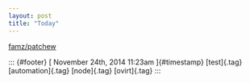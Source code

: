 ```yaml
---
layout: post
title: "Today"
---
```



[famz/patchew](%20https://t.umblr.com/redirect?z=https%3A%2F%2Fgithub.com%2Ffamz%2Fpatchew&t=OGViYTEyNmY4M2U3OTFlOTJmNTQyM2Y1MzIxZDZmNTBlNzRhNDkwMSwzd3Z2Sm1OQQ%3D%3D&b=t%3Af-JKqRHWTpWK1DKXwqj3Yg&p=https%3A%2F%2Fdummdida.tumblr.com%2Fpost%2F103452643535%2Ffamzpatchew&m=1)

::: {#footer}
[ November 24th, 2014 11:23am ]{#timestamp} [test]{.tag}
[automation]{.tag} [node]{.tag} [ovirt]{.tag}
:::
